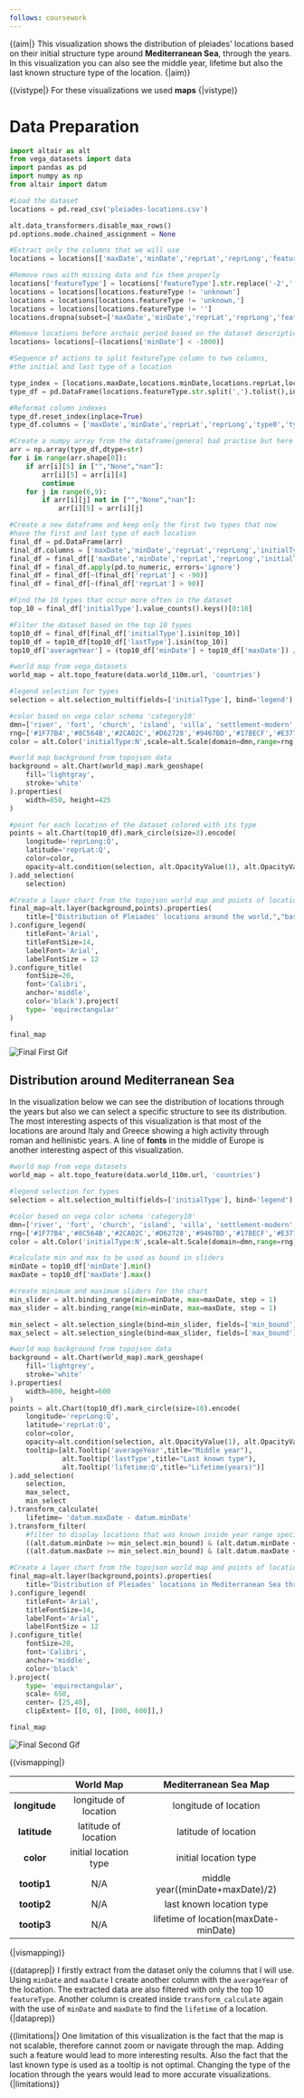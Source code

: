```yaml
---
follows: coursework
---
```


{(aim|}
This visualization shows the distribution of pleiades' locations based on their initial structure type around **Mediterranean Sea**, through the years. In this visualization you can also see the middle year, lifetime but also the last known structure type of the location.
{|aim)}

{(vistype|}
For these visualizations we used **maps**
{|vistype)}

# Data Preparation

```python
import altair as alt
from vega_datasets import data
import pandas as pd
import numpy as np
from altair import datum

#Load the dataset
locations = pd.read_csv('pleiades-locations.csv')

alt.data_transformers.disable_max_rows()
pd.options.mode.chained_assignment = None

#Extract only the columns that we will use
locations = locations[['maxDate','minDate','reprLat','reprLong','featureType']]

#Remove rows with missing data and fix them properly
locations['featureType'] = locations['featureType'].str.replace('-2','')
locations = locations[locations.featureType != 'unknown']
locations = locations[locations.featureType != 'unknown,']
locations = locations[locations.featureType != '']
locations.dropna(subset=['maxDate','minDate','reprLat','reprLong','featureType'],inplace=True)

#Remove locations before archaic period based on the dataset description
locations= locations[~(locations['minDate'] < -1000)]

#Sequence of actions to split featureType column to two columns, 
#the initial and last type of a location

type_index = [locations.maxDate,locations.minDate,locations.reprLat,locations.reprLong]
type_df = pd.DataFrame(locations.featureType.str.split(',').tolist(),index=type_index)

#Reformat column indexes
type_df.reset_index(inplace=True)
type_df.columns = ['maxDate','minDate','reprLat','reprLong','type0','type1','type2','type3','type4']

#Create a numpy array from the dataframe(general bad practise but here is uselful)
arr = np.array(type_df,dtype=str)
for i in range(arr.shape[0]):
    if arr[i][5] in ["","None","nan"]:
        arr[i][5] = arr[i][4]
        continue
    for j in range(6,9):
        if arr[i][j] not in ["","None","nan"]:
            arr[i][5] = arr[i][j]

#Create a new dataframe and keep only the first two types that now
#have the first and last type of each location
final_df = pd.DataFrame(arr)
final_df.columns = ['maxDate','minDate','reprLat','reprLong','initialType','lastType','','','']
final_df = final_df[['maxDate','minDate','reprLat','reprLong','initialType','lastType']]
final_df = final_df.apply(pd.to_numeric, errors='ignore')
final_df = final_df[~(final_df['reprLat'] < -90)]
final_df = final_df[~(final_df['reprLat'] > 90)]

#Find the 10 types that occur more often in the dataset
top_10 = final_df['initialType'].value_counts().keys()[0:10]

#Filter the dataset based on the top 10 types
top10_df = final_df[final_df['initialType'].isin(top_10)]
top10_df = top10_df[top10_df['lastType'].isin(top_10)]
top10_df['averageYear'] = (top10_df['minDate'] + top10_df['maxDate']) /2
```


```python
#world map from vega_datasets
world_map = alt.topo_feature(data.world_110m.url, 'countries')

#legend selection for types
selection = alt.selection_multi(fields=['initialType'], bind='legend')

#color based on vega color schema 'category10'
dmn=['river', 'fort', 'church', 'island', 'villa', 'settlement-modern','temple', 'mountain', 'theatre', 'settlement']
rng=['#1F77B4','#8C564B','#2CA02C','#D62728','#9467BD','#17BECF','#E377C2','#7F7F7F','#FF7F0E','#BCBD22']
color = alt.Color('initialType:N',scale=alt.Scale(domain=dmn,range=rng),title="Type of Location")

#world map background from topojson data
background = alt.Chart(world_map).mark_geoshape(
    fill='lightgray',
    stroke='white'
).properties(
    width=850, height=425
)

#point for each location of the dataset colored with its type
points = alt.Chart(top10_df).mark_circle(size=3).encode(
    longitude='reprLong:Q',
    latitude='reprLat:Q',
    color=color,
    opacity=alt.condition(selection, alt.OpacityValue(1), alt.OpacityValue(0))
).add_selection(
    selection)

#Create a layer chart from the topojson world map and points of locations
final_map=alt.layer(background,points).properties(
    title=["Distribution of Pleiades' locations around the world,","based on their initial type"]
).configure_legend(
    titleFont='Arial',
    titleFontSize=14,
    labelFont='Arial',
    labelFontSize = 12
).configure_title(
    fontSize=20,
    font='Calibri',
    anchor='middle',
    color='black').project(
    type= 'equirectangular'
)

final_map
```

![Final First Gif](Material/SecondVisualization/FinalFirstGif.gif)

## Distribution around Mediterranean Sea

In the visualization below we can see the distribution of locations through the years but also we can select a specific structure to see its distribution. The most interesting aspects of this visualization is that most of the locations are around Italy and Greece showing a high activity through roman and hellinistic years. A line of **fonts** in the middle of Europe is another interesting aspect of this visualization. 

```python
#world map from vega_datasets
world_map = alt.topo_feature(data.world_110m.url, 'countries')

#legend selection for types
selection = alt.selection_multi(fields=['initialType'], bind='legend')

#color based on vega color schema 'category10'
dmn=['river', 'fort', 'church', 'island', 'villa', 'settlement-modern','temple', 'mountain', 'theatre', 'settlement']
rng=['#1F77B4','#8C564B','#2CA02C','#D62728','#9467BD','#17BECF','#E377C2','#7F7F7F','#FF7F0E','#BCBD22']
color = alt.Color('initialType:N',scale=alt.Scale(domain=dmn,range=rng),title="Type of Location")

#calculate min and max to be used as bound in sliders
minDate = top10_df['minDate'].min()
maxDate = top10_df['maxDate'].max()

#create minimum and maximum sliders for the chart
min_slider = alt.binding_range(min=minDate, max=maxDate, step = 1)
max_slider = alt.binding_range(min=minDate, max=maxDate, step = 1)

min_select = alt.selection_single(bind=min_slider, fields=['min_bound'], name="from",init={'min_bound':minDate})
max_select = alt.selection_single(bind=max_slider, fields=['max_bound'], name="to",init={'max_bound':maxDate})

#world map background from topojson data 
background = alt.Chart(world_map).mark_geoshape(
    fill='lightgrey',
    stroke='white'
).properties(
    width=800, height=600
)
points = alt.Chart(top10_df).mark_circle(size=10).encode(
    longitude='reprLong:Q',
    latitude='reprLat:Q',
    color=color,
    opacity=alt.condition(selection, alt.OpacityValue(1), alt.OpacityValue(0)),
    tooltip=[alt.Tooltip('averageYear',title="Middle year"),
             alt.Tooltip('lastType',title="Last known type"),
             alt.Tooltip('lifetime:Q',title="Lifetime(years)")]
).add_selection(
    selection,
    max_select,
    min_select
).transform_calculate(
    lifetime= 'datum.maxDate - datum.minDate'
).transform_filter(
    #filter to display locations that was known inside year range specified by sliders
    ((alt.datum.minDate >= min_select.min_bound) & (alt.datum.minDate <= max_select.max_bound)) |
    ((alt.datum.maxDate >= min_select.min_bound) & (alt.datum.maxDate <= max_select.max_bound)))

#Create a layer chart from the topojson world map and points of locations
final_map=alt.layer(background,points).properties(
    title="Distribution of Pleiades' locations in Mediterranean Sea through the years"
).configure_legend(
    titleFont='Arial',
    titleFontSize=14,
    labelFont='Arial',
    labelFontSize = 12
).configure_title(
    fontSize=20,
    font='Calibri',
    anchor='middle',
    color='black'
).project(
    type= 'equirectangular',
    scale= 650,                        
    center= [25,40],
    clipExtent= [[0, 0], [800, 600]],)

final_map

```

![Final Second Gif](Material/SecondVisualization/FinalSecondGif.gif)

{(vismapping|}

 |             |World Map            |Mediterranean Sea Map                |
 |:-----------:|:-------------------:|:-----------------------------------:|
 |**longitude**|longitude of location|longitude of location                |
 |**latitude** |latitude of location |latitude of location                 |
 |**color**    |initial location type|initial location type                |
 |**tootip1**  |N/A                  |middle year((minDate+maxDate)/2)     |
 |**tootip2**  |N/A                  |last known location type             |
 |**tootip3**  |N/A                  |lifetime of location(maxDate-minDate)|

{|vismapping)}

{(dataprep|}
I firstly extract from the dataset only the columns that I will use. Using `minDate` and `maxDate` I create another column with the `averageYear` of the location. The extracted data are also filtered with only the top 10 `featureType`. Another column is created inside `transform_calculate` again with the use of `minDate` and `maxDate` to find the `lifetime` of a location.
{|dataprep)}

{(limitations|}
One limitation of this visualization is the fact that the map is not scalable, therefore cannot zoom or navigate through the map. Adding such a feature would lead to more interesting results. Also the fact that the last known type is used as a tooltip is not optimal. Changing the type of the location through the years would lead to more accurate visualizations.
{|limitations)}
